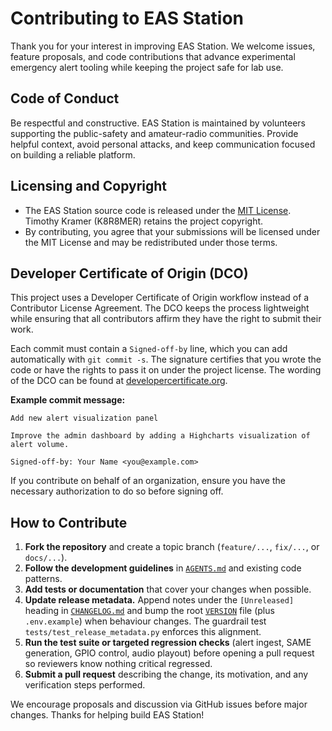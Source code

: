 # Contributing to EAS Station

Thank you for your interest in improving EAS Station. We welcome issues, feature proposals, and code contributions that advance experimental emergency alert tooling while keeping the project safe for lab use.

## Code of Conduct

Be respectful and constructive. EAS Station is maintained by volunteers supporting the public-safety and amateur-radio communities. Provide helpful context, avoid personal attacks, and keep communication focused on building a reliable platform.

## Licensing and Copyright

- The EAS Station source code is released under the [MIT License](LICENSE). Timothy Kramer (K8R8MER) retains the project copyright.
- By contributing, you agree that your submissions will be licensed under the MIT License and may be redistributed under those terms.

## Developer Certificate of Origin (DCO)

This project uses a Developer Certificate of Origin workflow instead of a Contributor License Agreement. The DCO keeps the process lightweight while ensuring that all contributors affirm they have the right to submit their work.

Each commit must contain a `Signed-off-by` line, which you can add automatically with `git commit -s`. The signature certifies that you wrote the code or have the rights to pass it on under the project license. The wording of the DCO can be found at [developercertificate.org](https://developercertificate.org/).

**Example commit message:**

```
Add new alert visualization panel

Improve the admin dashboard by adding a Highcharts visualization of alert volume.

Signed-off-by: Your Name <you@example.com>
```

If you contribute on behalf of an organization, ensure you have the necessary authorization to do so before signing off.

## How to Contribute

1. **Fork the repository** and create a topic branch (`feature/...`, `fix/...`, or `docs/...`).
2. **Follow the development guidelines** in [`AGENTS.md`](AGENTS.md) and existing code patterns.
3. **Add tests or documentation** that cover your changes when possible.
4. **Update release metadata.** Append notes under the `[Unreleased]` heading in [`CHANGELOG.md`](CHANGELOG.md) and bump the root [`VERSION`](VERSION) file (plus `.env.example`) when behaviour changes. The guardrail test `tests/test_release_metadata.py` enforces this alignment.
5. **Run the test suite or targeted regression checks** (alert ingest, SAME generation, GPIO control, audio playout) before opening a pull request so reviewers know nothing critical regressed.
6. **Submit a pull request** describing the change, its motivation, and any verification steps performed.

We encourage proposals and discussion via GitHub issues before major changes. Thanks for helping build EAS Station!
